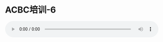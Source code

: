 # ACBC培训-6

<audio style="width: 100%;" preload="false" controls controlslist="nodownload"><source src="//cdn.wechat.edu.pl/audio/mp3/old/12154.mp3" type="audio/mpeg">Your browser does not support the audio element.</audio>


